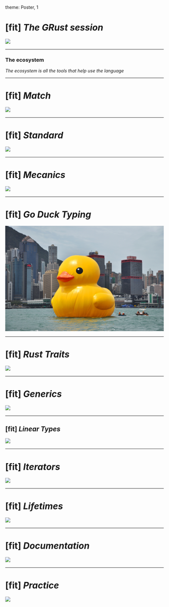 theme: Poster, 1

# [fit] _**The GRust session**_

![](red.jpg)

---

### The ecosystem

_The ecosystem is all the tools that help use the language_

---

# [fit] _**Match**_

![](magdalena.jpg)

---

# [fit] _**Standard**_

![](water-micro.jpg)

---

# [fit] _**Mecanics**_

![](stairs.jpg)

---

# [fit] _**Go Duck Typing**_

![](rubber-duck.jpg)

---

# [fit] _**Rust Traits**_

![](forest.png)

---

# [fit] _**Generics**_

![](trou-de-ver.jpg)

---

## [fit] _**Linear Types**_

![](jupiter.jpg)

---

# [fit] _**Iterators**_

![](costa-rica.jpg)

---

# [fit] _**Lifetimes**_

![](pic.jpg)

---

# [fit] _**Documentation**_

![](pluto.jpg)

---

# [fit] _**Practice**_

![](colors.jpg)
